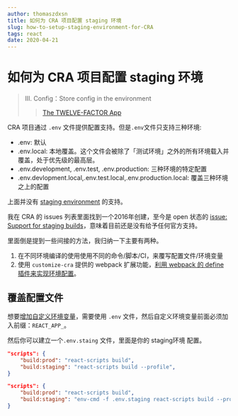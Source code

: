 ```yaml
---
author: thomaszdxsn
title: 如何为 CRA 项目配置 staging 环境
slug: how-to-setup-staging-environment-for-CRA
tags: react
date: 2020-04-21
---
```


# 如何为 CRA 项目配置 staging 环境

> III. Config：Store config in the environment
> > [The TWELVE-FACTOR App](https://12factor.net/config)

CRA 项目通过 `.env` 文件提供配置支持。但是`.env`文件只支持三种环境:

- .env: 默认
- .env.local: 本地覆盖。这个文件会被除了「测试环境」之外的所有环境载入并覆盖，处于优先级的最高层。
- .env.development, .env.test, .env.production: 三种环境的特定配置
- .env.devlopment.local,.env.test.local,.env.production.local: 覆盖三种环境之上的配置

上面并没有 [staging environment](https://en.wikipedia.org/wiki/Deployment_environment#Staging) 的支持。

我在 CRA 的 issues 列表里面找到一个2016年创建，至今是 open 状态的 [issue: Support for staging builds](https://github.com/facebook/create-react-app/issues/790)，意味着目前还是没有给予任何官方支持。

里面倒是提到一些间接的方法，我归纳一下主要有两种。

1. 在不同环境编译的使用使用不同的命令/脚本/CI，来覆写配置文件/环境变量
2. 使用 `customize-cra` 提供的 webpack 扩展功能，[利用 webpack 的 define 插件来实现环境配置](https://github.com/arackaf/customize-cra/issues/44)。

## 覆盖配置文件

想要[增加自定义环境变量](https://create-react-app.dev/docs/adding-custom-environment-variables/)，需要使用 `.env` 文件，然后自定义环境变量前面必须加入前缀：`REACT_APP_`。

然后你可以建立一个`.env.staing` 文件，里面是你的 staging环境 配置。

```json
"scripts": {
    "build:prod": "react-scripts build",
    "build:staging": "react-scripts build --profile",
}
```


```json
"scripts": {
    "build:prod": "react-scripts build",
    "build:staging": "env-cmd -f .env.staging react-scripts build --profile",
}
